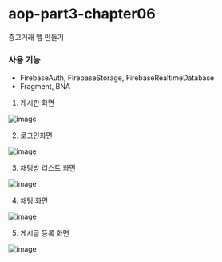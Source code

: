 # aop-part3-chapter06
중고거래 앱 만들기

### 사용 기능
 - FirebaseAuth, FirebaseStorage, FirebaseRealtimeDatabase
 - Fragment, BNA

1. 게시판 화면

![image](https://user-images.githubusercontent.com/53904156/128665771-8c4e9416-d124-4825-999a-1451ebd56689.png)

2.  로그인화면

![image](https://user-images.githubusercontent.com/53904156/128665899-bfb07f28-13ef-4a5f-aa2b-fa2f197ccfbc.png)


3.  채팅방 리스트 화면

![image](https://user-images.githubusercontent.com/53904156/128665859-262ade8a-480b-4ba8-a307-c7b4f27c5963.png)

4.  채팅 화면

![image](https://user-images.githubusercontent.com/53904156/128665891-fa62e60f-6477-4a9e-ae43-804abc83b1d9.png)


5.  게시글 등록 화면

![image](https://user-images.githubusercontent.com/53904156/128665918-468a2c6e-9a4b-429c-a8c1-63d66aa23087.png)
